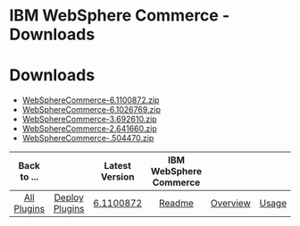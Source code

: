 
IBM WebSphere Commerce - Downloads
==================================

# Downloads

- [WebSphereCommerce-6.1100872.zip](https://raw.githubusercontent.com/UrbanCode/IBM-UCD-PLUGINS/main/files/WebSphereCommerce/WebSphereCommerce-6.1100872.zip)
- [WebSphereCommerce-6.1026769.zip](https://raw.githubusercontent.com/UrbanCode/IBM-UCD-PLUGINS/main/files/WebSphereCommerce/WebSphereCommerce-6.1026769.zip)
- [WebSphereCommerce-3.692610.zip](https://raw.githubusercontent.com/UrbanCode/IBM-UCD-PLUGINS/main/files/WebSphereCommerce/WebSphereCommerce-3.692610.zip)
- [WebSphereCommerce-2.641660.zip](https://raw.githubusercontent.com/UrbanCode/IBM-UCD-PLUGINS/main/files/WebSphereCommerce/WebSphereCommerce-2.641660.zip)
- [WebSphereCommerce-.504470.zip](https://raw.githubusercontent.com/UrbanCode/IBM-UCD-PLUGINS/main/files/WebSphereCommerce/WebSphereCommerce-.504470.zip)

|Back to ...||Latest Version|IBM WebSphere Commerce ||||
| :---: | :---: | :---: | :---: | :---: | :---: | :---: |
|[All Plugins](../../index.md)|[Deploy Plugins](../README.md)|[6.1100872](https://raw.githubusercontent.com/UrbanCode/IBM-UCD-PLUGINS/main/files/WebSphereCommerce/WebSphereCommerce-6.1100872.zip)|[Readme](README.md)|[Overview](overview.md)|[Usage](usage.md)|[Steps](steps.md)|
